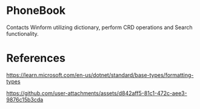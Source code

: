 # PhoneBook

Contacts Winform utilizing dictionary, perform CRD operations and Search functionality.

# References

https://learn.microsoft.com/en-us/dotnet/standard/base-types/formatting-types

https://github.com/user-attachments/assets/d842aff5-81c1-472c-aee3-9876c15b3cda

